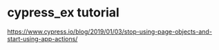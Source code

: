 # cypress_ex tutorial
https://www.cypress.io/blog/2019/01/03/stop-using-page-objects-and-start-using-app-actions/


